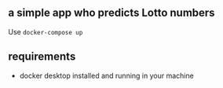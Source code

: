 ## a simple app who predicts Lotto numbers

Use `docker-compose up`

## requirements
- docker desktop installed and running in your machine